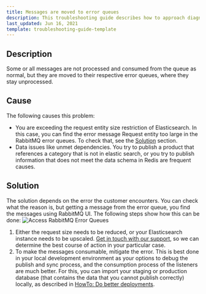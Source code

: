 ```yaml
---
title: Messages are moved to error queues
description: This troubleshooting guide describes how to approach diagnosing why messages are moved to error queues in RabbitMQ
last_updated: Jun 16, 2021
template: troubleshooting-guide-template
---
```




## Description

Some or all messages are not processed and consumed from the queue as normal, but they are moved to their respective error queues, where they stay unprocessed.

## Cause

The following causes this problem:
* You are exceeding the request entity size restriction of Elasticsearch. In this case, you can find the error message Request entity too large in the RabbitMQ error queues. To check that, see the [Solution](#solution) section.
* Data issues like unmet dependencies. You try to publish a product that references a category that is not in elastic search, or you try to publish information that does not meet the data schema in Redis are frequent causes.

## Solution

The solution depends on the error the customer encounters. You can check what the reason is, but getting a message from the error queue, you find the messages using RabbitMQ UI. The following steps show how this can be done:
![Access RabbitMQ Error Queues](https://spryker.s3.eu-central-1.amazonaws.com/docs/scos/dev/troubleshooting/troubleshooting-general-technical-issues/rabbit_mq_troubleshooting_access-rabbitmq-error-queues.gif "Access RabbitMQ Error Queues")
1. Either the request size needs to be reduced, or your Elasticsearch instance needs to be upscaled. [Get in touch with our support](https://spryker.force.com/support/s/), so we can determine the best course of action in your particular case.
2. To make the messages consumable, mitigate the error. This is best done in your local development environment as your options to debug the publish and sync process, and the consumption process of the listeners are much better. For this, you can import your staging or production database (that contains the data that you cannot publish correctly) locally, as described in [HowTo: Do better deployments](https://docs.spryker.com/docs/scos/dev/tutorials-and-howtos/howtos/howto-do-better-deployments.html#ingest-staging-or-production-data).
